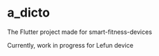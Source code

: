 # a_dicto

The Flutter project made for smart-fitness-devices

Currently, work in progress for Lefun device